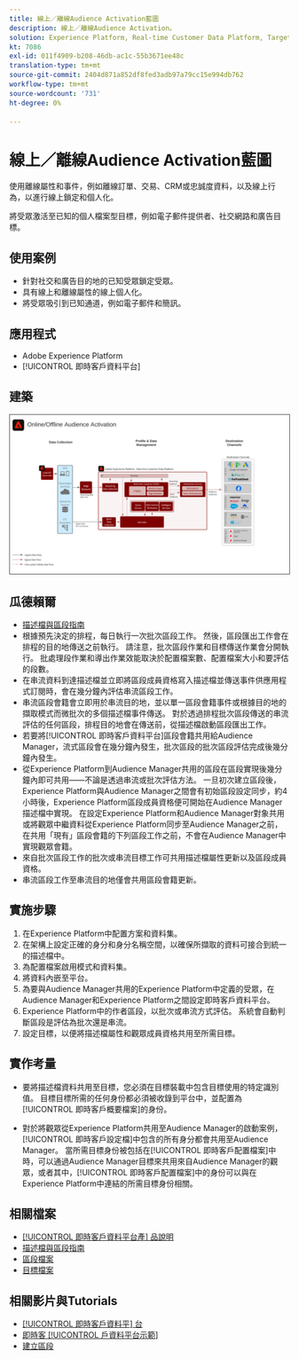 ```yaml
---
title: 線上／離線Audience Activation藍圖
description: 線上／離線Audience Activation。
solution: Experience Platform, Real-time Customer Data Platform, Target, Audience Manager, Analytics, Experience Cloud Services, Data Collection
kt: 7086
exl-id: 011f4909-b208-46db-ac1c-55b3671ee48c
translation-type: tm+mt
source-git-commit: 2404d871a852df8fed3adb97a79cc15e994db762
workflow-type: tm+mt
source-wordcount: '731'
ht-degree: 0%

---
```


# 線上／離線Audience Activation藍圖

使用離線屬性和事件，例如離線訂單、交易、CRM或忠誠度資料，以及線上行為，以進行線上鎖定和個人化。

將受眾激活至已知的個人檔案型目標，例如電子郵件提供者、社交網路和廣告目標。

## 使用案例

* 針對社交和廣告目的地的已知受眾鎖定受眾。
* 具有線上和離線屬性的線上個人化。
* 將受眾吸引到已知通道，例如電子郵件和簡訊。

## 應用程式

* Adobe Experience Platform
* [!UICONTROL 即時客戶資料平台]

## 建築

<img src="assets/onoff.svg" alt="線上／離線Audience Activation情境的參考架構" style="border:1px solid #4a4a4a" />

## 瓜德賴爾

* [描述檔與區段指南](https://experienceleague.adobe.com/docs/experience-platform/profile/guardrails.html?lang=en)
* 根據預先決定的排程，每日執行一次批次區段工作。 然後，區段匯出工作會在排程的目的地傳送之前執行。 請注意，批次區段作業和目標傳送作業會分開執行。 批處理段作業和導出作業效能取決於配置檔案數、配置檔案大小和要評估的段數。
* 在串流資料到達描述檔並立即將區段成員資格寫入描述檔並傳送事件供應用程式訂閱時，會在幾分鐘內評估串流區段工作。
* 串流區段會籍會立即用於串流目的地，並以單一區段會籍事件或根據目的地的擷取模式而微批次的多個描述檔事件傳送。 對於透過排程批次區段傳送的串流評估的任何區段，排程目的地會在傳送前，從描述檔啟動區段匯出工作。
* 若要將[!UICONTROL 即時客戶資料平台]區段會籍共用給Audience Manager，流式區段會在幾分鐘內發生，批次區段的批次區段評估完成後幾分鐘內發生。
* 從Experience Platform到Audience Manager共用的區段在區段實現後幾分鐘內即可共用——不論是透過串流或批次評估方法。 一旦初次建立區段後，Experience Platform與Audience Manager之間會有初始區段設定同步，約4小時後，Experience Platform區段成員資格便可開始在Audience Manager描述檔中實現。 在設定Experience Platform和Audience Manager對象共用或將觀眾中繼資料從Experience Platform同步至Audience Manager之前，在共用「現有」區段會籍的下列區段工作之前，不會在Audience Manager中實現觀眾會籍。
* 來自批次區段工作的批次或串流目標工作可共用描述檔屬性更新以及區段成員資格。
* 串流區段工作至串流目的地僅會共用區段會籍更新。

## 實施步驟

1. 在Experience Platform中配置方案和資料集。
1. 在架構上設定正確的身分和身分名稱空間，以確保所擷取的資料可接合到統一的描述檔中。
1. 為配置檔案啟用模式和資料集。
1. 將資料內嵌至平台。
1. 為要與Audience Manager共用的Experience Platform中定義的受眾，在Audience Manager和Experience Platform之間設定即時客戶資料平台。
1. Experience Platform中的作者區段，以批次或串流方式評估。 系統會自動判斷區段是評估為批次還是串流。
1. 設定目標，以便將描述檔屬性和觀眾成員資格共用至所需目標。

## 實作考量

* 要將描述檔資料共用至目標，您必須在目標裝載中包含目標使用的特定識別值。 目標目標所需的任何身份都必須被收錄到平台中，並配置為[!UICONTROL 即時客戶概要檔案]的身份。

* 對於將觀眾從Experience Platform共用至Audience Manager的啟動案例，[!UICONTROL 即時客戶設定檔]中包含的所有身分都會共用至Audience Manager。 當所需目標身份被包括在[!UICONTROL 即時客戶配置檔案]中時，可以通過Audience Manager目標來共用來自Audience Manager的觀眾，或者其中，[!UICONTROL 即時客戶配置檔案]中的身份可以與在Experience Platform中連結的所需目標身份相關。

## 相關檔案

* [[!UICONTROL 即時客戶資料平台產] 品說明](https://helpx.adobe.com/legal/product-descriptions/real-time-customer-data-platform.html)
* [描述檔與區段指南](https://experienceleague.adobe.com/docs/experience-platform/profile/guardrails.html?lang=en)
* [區段檔案](https://experienceleague.adobe.com/docs/experience-platform/segmentation/api/streaming-segmentation.html)
* [目標檔案](https://experienceleague.adobe.com/docs/experience-platform/destinations/catalog/overview.html)

## 相關影片與Tutorials

* [[!UICONTROL 即時客戶資料平] 台](https://experienceleague.adobe.com/docs/platform-learn/tutorials/application-services/rtcdp/understanding-the-real-time-customer-data-platform.html)
* [即時客 [!UICONTROL 戶資料平台示範]](https://experienceleague.adobe.com/docs/platform-learn/tutorials/application-services/rtcdp/demo.html)
* [建立區段](https://experienceleague.adobe.com/docs/platform-learn/tutorials/segments/create-segments.html)
